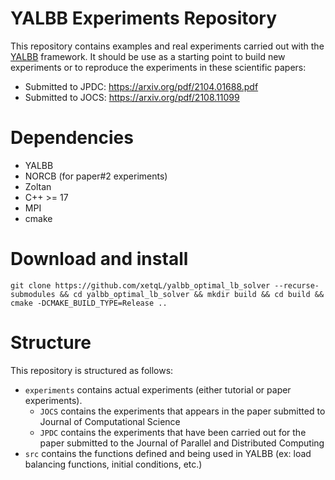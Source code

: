 # YALBB Experiments Repository

This repository contains examples and real experiments carried out with the [YALBB](https://github.com/xetqL/yalbb) framework. 
It should be use as a starting point to build new experiments or to reproduce the experiments in these scientific papers:
- Submitted to JPDC: https://arxiv.org/pdf/2104.01688.pdf
- Submitted to JOCS: https://arxiv.org/pdf/2108.11099

# Dependencies
- YALBB
- NORCB (for paper#2 experiments)
- Zoltan 
- C++ >= 17
- MPI 
- cmake

# Download and install 
```shell 
git clone https://github.com/xetqL/yalbb_optimal_lb_solver --recurse-submodules && cd yalbb_optimal_lb_solver && mkdir build && cd build && cmake -DCMAKE_BUILD_TYPE=Release ..
```

# Structure
This repository is structured as follows:
- `experiments` contains actual experiments (either tutorial or paper experiments). 
  - `JOCS` contains the experiments that appears in the paper submitted to Journal of Computational Science
  - `JPDC` contains the experiments that have been carried out for the paper submitted to the Journal of Parallel and Distributed Computing
- `src` contains the functions defined and being used in YALBB (ex: load balancing functions, initial conditions, etc.)


